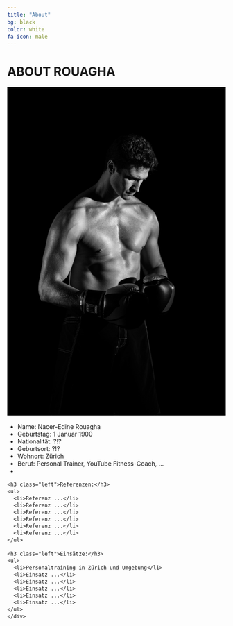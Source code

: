 ```yaml
---
title: "About"
bg: black
color: white
fa-icon: male
---
```


# ABOUT ROUAGHA

<div class="pure-g">
    <div class="pure-u-1 pure-u-md-1-2"><img src="/img/jorge-gonzalez-116859.jpg" /></div>
    <div class="pure-u-1 pure-u-md-1-2">
    <ul>
      <li>Name: Nacer-Edine Rouagha</li>
      <li>Geburtstag: 1 Januar 1900</li>
      <li>Nationalität: ?!?</li>
      <li>Geburtsort: ?!?</li>
      <li>Wohnort: Zürich</li>
      <li>Beruf: Personal Trainer, YouTube Fitness-Coach, ...</li>
      <li></li>
    </ul>

    <h3 class="left">Referenzen:</h3>
    <ul>
      <li>Referenz ...</li>
      <li>Referenz ...</li>
      <li>Referenz ...</li>
      <li>Referenz ...</li>
      <li>Referenz ...</li>
      <li>Referenz ...</li>
    </ul>

    <h3 class="left">Einsätze:</h3>
    <ul>
      <li>Personaltraining in Zürich und Umgebung</li>
      <li>Einsatz ...</li>
      <li>Einsatz ...</li>
      <li>Einsatz ...</li>
      <li>Einsatz ...</li>
      <li>Einsatz ...</li>
    </ul>
    </div>
</div>
